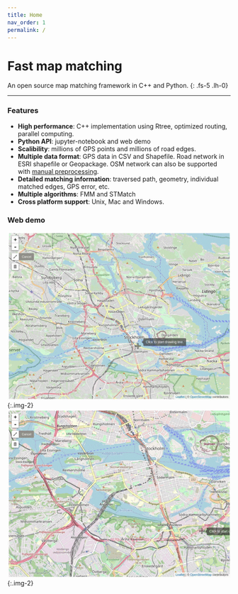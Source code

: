 ```yaml
---
title: Home
nav_order: 1
permalink: /
---
```


# Fast map matching

An open source map matching framework in C++ and Python.
{: .fs-5 .lh-0}

---

### Features

- **High performance**: C++ implementation using Rtree, optimized routing, parallel computing.
- **Python API**: jupyter-notebook and web demo
- **Scalibility**: millions of GPS points and millions of road edges.  
- **Multiple data format**: GPS data in CSV and Shapefile.  Road network in ESRI shapefile or Geopackage. OSM network can also be supported with [manual preprocessing](https://github.com/cyang-kth/osm_mapmatching).
- **Detailed matching information**: traversed path, geometry, individual matched edges, GPS error, etc.
- **Multiple algorithms**: FMM and STMatch
- **Cross platform support**: Unix, Mac and Windows.

### Web demo

![fmm output](/assets/images/demo1.gif){:.img-2}
![fmm output](/assets/images/demo2.gif){:.img-2}
